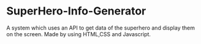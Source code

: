 # SuperHero-Info-Generator
A system which uses an API to get data of the superhero and display them on the screen. Made by using HTML,CSS and Javascript. 
